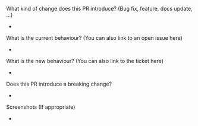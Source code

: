 What kind of change does this PR introduce? (Bug fix, feature, docs update, ...)

* 

What is the current behaviour? (You can also link to an open issue here)

* 

What is the new behaviour? (You can also link to the ticket here)

* 

Does this PR introduce a breaking change?

* 

Screenshots (If appropriate)

* 